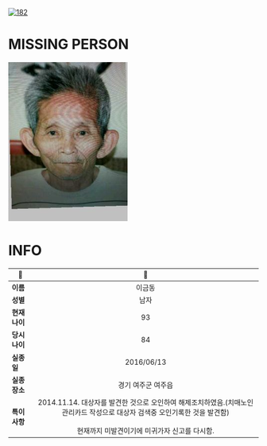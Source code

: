 [![182](https://img.shields.io/badge/%EC%8B%A4%EC%A2%85%EC%8B%A0%EA%B3%A0%EB%8A%94%20%EA%B5%AD%EB%B2%88%EC%97%86%EC%9D%B4-182-blue)](http://safe182.go.kr/index.do)

# MISSING PERSON

<img src="./missing_person.jpg">

# INFO

|🔑|💎|
|--|:--:|
|**이름**|이금동|
|**성별**|남자|
|**현재 나이**|93|
|**당시 나이**|84|
|**실종일**|2016/06/13|
|**실종 장소**|경기 여주군 여주읍 |
|**특이사항**|2014.11.14. 대상자를 발견한 것으로 오인하여 해제조치하였음.(치매노인 관리카드 작성으로 대상자 검색중 오인기록한 것을 발견함)</br></br>현재까지 미발견이기에 미귀가자 신고를 다시함.|
